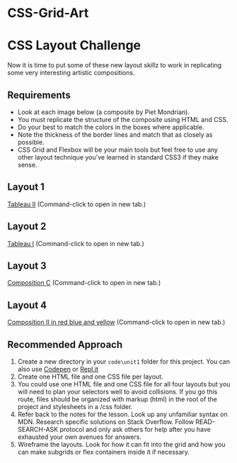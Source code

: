 # CSS-Grid-Art

# CSS Layout Challenge

Now it is time to put some of these new layout skillz to work in replicating some very interesting artistic compositions.

## Requirements

* Look at each image below (a composite by Piet Mondrian).
* You must replicate the structure of the composite using HTML and CSS.
* Do your best to match the colors in the boxes where applicable.
* Note the thickness of the border lines and match that as closely as possible.
* CSS Grid and Flexbox will be your main tools but feel free to use any other layout technique you've learned in standard CSS3 if they make sense.

## Layout 1

[Tableau II](http://www.piet-mondrian.org/tableau-ii.jsp)
(Command-click to open in new tab.)

## Layout 2

[Tableau I](http://www.piet-mondrian.org/tableau-i.jsp) (Command-click to open in new tab.)

## Layout 3

[Composition C](http://www.piet-mondrian.org/composition-c.jsp) (Command-click to open in new tab.)

## Layout 4

[Composition II in red blue and yellow](http://www.piet-mondrian.org/composition-ii-in-red-blue-and-yellow.jsp) (Command-click to open in new tab.)

## Recommended Approach
1. Create a new directory in your `code\unit1` folder for this project. You can also use [Codepen](https://codepen.io/) or [Repl.it](https://repl.it/)
2. Create one HTML file and one CSS file per layout.
3. You could use one HTML file and one CSS file for all four layouts but you will need to plan your selectors well to avoid collisions. If you go this route, files should be organized with markup (html) in the root of the project and stylesheets in a /css folder.
4. Refer back to the notes for the lesson. Look up any unfamiliar syntax on MDN. Research specific solutions on Stack Overflow. Follow READ-SEARCH-ASK protocol and only ask others for help after you have exhausted your own avenues for answers.
5. Wireframe the layouts. Look for how it can fit into the grid and how you can make subgrids or flex containers inside it if necessary.
